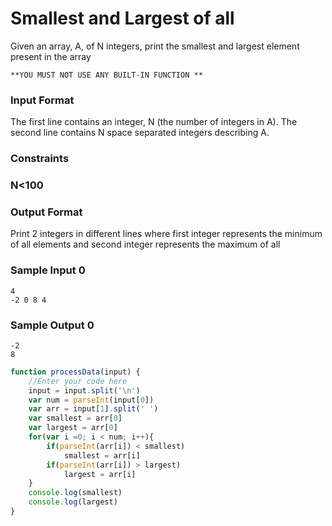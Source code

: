 # Smallest and Largest of all

Given an array, A, of N integers, print the smallest and largest element present in the array
```
**YOU MUST NOT USE ANY BUILT-IN FUNCTION **
```
### Input Format

The first line contains an integer, N (the number of integers in A). The second line contains N space separated integers describing A.

### Constraints

### N<100

### Output Format

Print 2 integers in different lines where first integer represents the minimum of all elements and second integer represents the maximum of all

### Sample Input 0
```
4
-2 0 8 4
```
### Sample Output 0
```
-2
8
```
```javascript
function processData(input) {
    //Enter your code here
    input = input.split('\n')
    var num = parseInt(input[0])
    var arr = input[1].split(' ')
    var smallest = arr[0]
    var largest = arr[0]
    for(var i =0; i < num; i++){
        if(parseInt(arr[i]) < smallest)
            smallest = arr[i]
        if(parseInt(arr[i]) > largest)
            largest = arr[i]
    }
    console.log(smallest)
    console.log(largest)
} 
```


